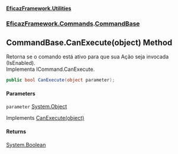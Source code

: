 #### [EficazFramework.Utilities](EficazFrameworkUtilities.md 'EficazFramework Utilities')
### [EficazFramework.Commands](EficazFrameworkUtilities.md#EficazFramework.Commands 'EficazFramework.Commands').[CommandBase](EficazFramework.Commands/CommandBase.md 'EficazFramework.Commands.CommandBase')

## CommandBase.CanExecute(object) Method

Retorna se o comando está ativo para que sua Ação seja invocada (IsEnabled).  
Implementa ICommand.CanExecute.

```csharp
public bool CanExecute(object parameter);
```
#### Parameters

<a name='EficazFramework.Commands.CommandBase.CanExecute(object).parameter'></a>

`parameter` [System.Object](https://docs.microsoft.com/en-us/dotnet/api/System.Object 'System.Object')

Implements [CanExecute(object)](https://docs.microsoft.com/en-us/dotnet/api/System.Windows.Input.ICommand.CanExecute#System_Windows_Input_ICommand_CanExecute_System_Object_ 'System.Windows.Input.ICommand.CanExecute(System.Object)')

#### Returns
[System.Boolean](https://docs.microsoft.com/en-us/dotnet/api/System.Boolean 'System.Boolean')